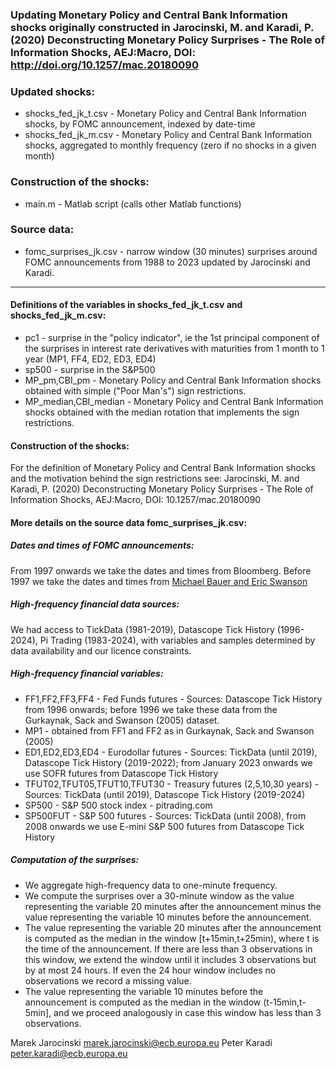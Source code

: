 ### Updating Monetary Policy and Central Bank Information shocks originally constructed in Jarocinski, M. and Karadi, P. (2020) Deconstructing  Monetary Policy Surprises - The Role of Information Shocks, AEJ:Macro, DOI: http://doi.org/10.1257/mac.20180090

### Updated shocks:
- shocks_fed_jk_t.csv - Monetary Policy and Central Bank Information shocks, by FOMC announcement, indexed by date-time
- shocks_fed_jk_m.csv - Monetary Policy and Central Bank Information shocks, aggregated to monthly frequency (zero if no shocks in a given month)

### Construction of the shocks:

- main.m - Matlab script (calls other Matlab functions)

### Source data: 

- fomc_surprises_jk.csv - narrow window (30 minutes) surprises around FOMC announcements from 1988 to 2023 updated by Jarocinski and Karadi.


---

#### Definitions of the variables in shocks_fed_jk_t.csv and shocks_fed_jk_m.csv:
- pc1 - surprise in the "policy indicator", ie the 1st principal component of the surprises in interest rate derivatives with maturities from 1 month to 1 year (MP1, FF4, ED2, ED3, ED4)
- sp500 - surprise in the S&P500
- MP_pm,CBI_pm - Monetary Policy and Central Bank Information shocks obtained with simple ("Poor Man's") sign restrictions.
- MP_median,CBI_median - Monetary Policy and Central Bank Information shocks obtained with the median rotation that implements the sign restrictions.

#### Construction of the shocks:

For the definition of Monetary Policy and Central Bank Information shocks and the motivation behind the sign restrictions see:
Jarocinski, M. and Karadi, P. (2020) Deconstructing  Monetary Policy Surprises - The Role of Information Shocks, AEJ:Macro, DOI: 10.1257/mac.20180090


#### More details on the source data fomc_surprises_jk.csv:

##### Dates and times of FOMC announcements:

From 1997 onwards we take the dates and times from Bloomberg. Before 1997 we take the dates and times from [Michael Bauer and Eric Swanson](https://www.michaeldbauer.com/files/FOMC_Bauer_Swanson.xlsx)

##### High-frequency financial data sources:

We had access to TickData (1981-2019), Datascope Tick History (1996-2024), Pi Trading (1983-2024), with variables and samples determined by data availability and our licence constraints.

##### High-frequency financial variables:
- FF1,FF2,FF3,FF4 - Fed Funds futures - Sources: Datascope Tick History from 1996 onwards; before 1996 we take these data from the Gurkaynak, Sack and Swanson (2005) dataset.
- MP1 - obtained from FF1 and FF2 as in Gurkaynak, Sack and Swanson (2005)
- ED1,ED2,ED3,ED4 - Eurodollar futures - Sources: TickData (until 2019), Datascope Tick History (2019-2022); from January 2023 onwards we use SOFR futures from Datascope Tick History
- TFUT02,TFUT05,TFUT10,TFUT30 - Treasury futures (2,5,10,30 years) - Sources: TickData (until 2019), Datascope Tick History (2019-2024)
- SP500 - S&P 500 stock index - pitrading.com
- SP500FUT - S&P 500 futures - Sources: TickData (until 2008), from 2008 onwards we use E-mini S&P 500 futures from Datascope Tick History

##### Computation of the surprises:
- We aggregate high-frequency data to one-minute frequency.
- We compute the surprises over a 30-minute window as the value representing the variable 20 minutes after the announcement minus the value representing the variable 10 minutes before the announcement.
- The value representing the variable 20 minutes after the announcement is computed as the median in the window [t+15min,t+25min), where t is the time of the announcement. If there are less than 3 observations in this window, we extend the window until it includes 3 observations but by at most 24 hours. If even the 24 hour window includes no observations we record a missing value.
- The value representing the variable 10 minutes before the announcement is computed as the median in the window (t-15min,t-5min], and we proceed analogously in case this window has less than 3 observations.


Marek Jarocinski marek.jarocinski@ecb.europa.eu
Peter Karadi peter.karadi@ecb.europa.eu
